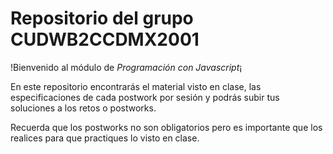 # Repositorio del grupo CUDWB2CCDMX2001

!Bienvenido al módulo de *Programación con Javascript*¡

En este repositorio encontrarás el material visto en clase, las especificaciones de cada postwork por sesión y podrás subir tus soluciones a los retos o postworks.

Recuerda que los postworks no son obligatorios pero es importante que los realices para que practiques lo visto en clase.

